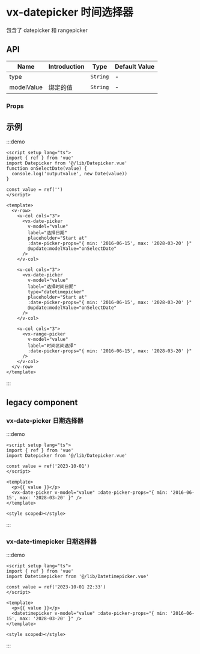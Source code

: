 # vx-datepicker 时间选择器

包含了 datepicker 和 rangepicker

## API

| Name       | Introduction | Type     | Default Value |
| ---------- | ------------ | -------- | ------------- |
| type       |              | `String` | -             |
| modelValue | 绑定的值     | `String` | -             |

### Props

## 示例

:::demo

```vue
<script setup lang="ts">
import { ref } from 'vue'
import Datepicker from '@/lib/Datepicker.vue'
function onSelectDate(value) {
  console.log('outputvalue', new Date(value))
}

const value = ref('')
</script>

<template>
  <v-row>
    <v-col cols="3">
      <vx-date-picker
        v-model="value"
        label="选择日期"
        placeholder="Start at"
        :date-picker-props="{ min: '2016-06-15', max: '2028-03-20' }"
        @update:modelValue="onSelectDate"
      />
    </v-col>

    <v-col cols="3">
      <vx-date-picker
        v-model="value"
        label="选择时间日期"
        type="datetimepicker"
        placeholder="Start at"
        :date-picker-props="{ min: '2016-06-15', max: '2028-03-20' }"
        @update:modelValue="onSelectDate"
      />
    </v-col>

    <v-col cols="3">
      <vx-range-picker
        v-model="value"
        label="时间区间选择"
        :date-picker-props="{ min: '2016-06-15', max: '2028-03-20' }"
      />
    </v-col>
  </v-row>
</template>
```

:::

## legacy component

### vx-date-picker 日期选择器

:::demo

```vue
<script setup lang="ts">
import { ref } from 'vue'
import Datepicker from '@/lib/Datepicker.vue'

const value = ref('2023-10-01')
</script>

<template>
  <p>{{ value }}</p>
  <vx-date-picker v-model="value" :date-picker-props="{ min: '2016-06-15', max: '2028-03-20' }" />
</template>

<style scoped></style>
```

:::

### vx-date-timepicker 日期选择器

:::demo

```vue
<script setup lang="ts">
import { ref } from 'vue'
import Datetimepicker from '@/lib/Datetimepicker.vue'

const value = ref('2023-10-01 22:33')
</script>

<template>
  <p>{{ value }}</p>
  <datetimepicker v-model="value" :date-picker-props="{ min: '2016-06-15', max: '2028-03-20' }" />
</template>

<style scoped></style>
```

:::
